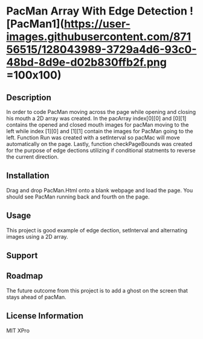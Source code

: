 # PacMan Array With Edge Detection ![PacMan1](https://user-images.githubusercontent.com/87156515/128043989-3729a4d6-93c0-48bd-8d9e-d02b830ffb2f.png =100x100)
## Description
In order to code PacMan moving across the page while opening and closing his mouth a 2D array was created. In the pacArray index[0][0] and [0][1] contains the opened and closed mouth images for pacMan moving to the left while index [1][0] and [1][1] contain the images for PacMan going to the left. Function Run was created with a setInterval so pacMac will move automatically on the page. Lastly, function checkPageBounds was created for the purpose of edge dections utilizing if conditional statments to reverse the current direction.  
## Installation 
Drag and drop PacMan.Html onto a blank webpage and load the page. You should see PacMan running back and fourth on the page.

## Usage
This project is good example of edge dection, setInterval and alternating images using a 2D array.

## Support

## Roadmap
The future outcome from this project is to add a ghost on the screen that stays ahead of pacMan.
## License Information
MIT XPro
